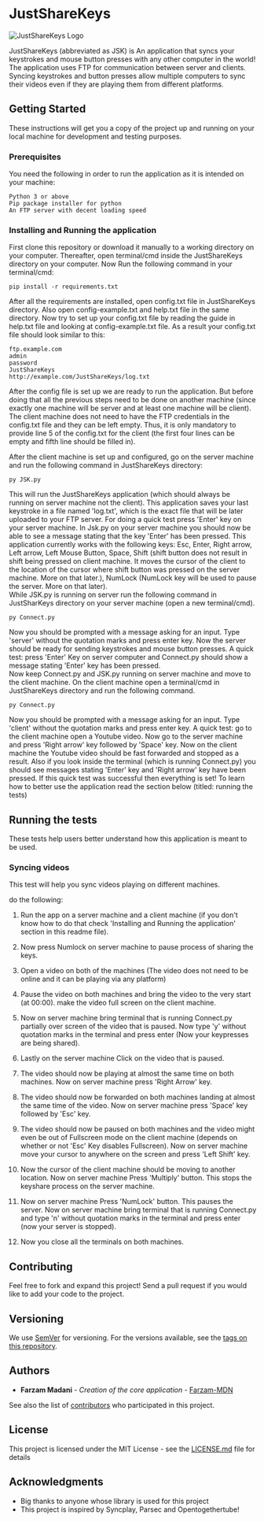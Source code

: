 # JustShareKeys

![JustShareKeys Logo](https://i.imgur.com/iC78CHh.png)

JustShareKeys (abbreviated as JSK) is An application that syncs your keystrokes and mouse button presses with any other computer in the world! The application uses FTP for communication between server and clients. Syncing keystrokes and button presses allow multiple computers to sync their videos even if they are playing them from different platforms. 

## Getting Started

These instructions will get you a copy of the project up and running on your local machine for development and testing purposes.

### Prerequisites

You need the following in order to run the application as it is intended on your machine:

```
Python 3 or above
Pip package installer for python
An FTP server with decent loading speed 

```

### Installing and Running the application

First clone this repository or download it manually to a working directory on your computer.
Thereafter, open terminal/cmd inside the JustShareKeys directory on your computer.
Now Run the following command in your terminal/cmd:

```
pip install -r requirements.txt
```
After all the requirements are installed, open config.txt file in JustShareKeys directory.
Also open config-example.txt and help.txt file in the same directory. Now try to set up your config.txt file by reading the guide in help.txt file and looking at config-example.txt file.
As a result your config.txt file should look similar to this:

```
ftp.example.com
admin
password
JustShareKeys
http://example.com/JustShareKeys/log.txt

```
After the config file is set up we are ready to run the application. But before doing that all the previous steps need to be done on another machine (since exactly one machine will be server and at least one machine will be client). The client machine does not need to have the FTP credentials in the config.txt file and they can be left empty.  Thus, it is only mandatory to provide line 5 of the config.txt for the client (the first four lines can be empty and fifth line should be filled in).

After the client machine is set up and configured, go on the server machine and run the following command in JustShareKeys directory:

```
py JSK.py
```
This will run the JustShareKeys application (which should always be running on server machine not the client). This application saves your last keystroke in a file named 'log.txt', which is the exact file that will be later uploaded to your FTP server. For doing a quick test press 'Enter' key on your server machine. 
In Jsk.py on your server machine you should now be able to see a message stating that the key 'Enter' has been pressed. This application currently works with the following keys: Esc, Enter, Right arrow, Left arrow, Left Mouse Button, Space, Shift (shift button does not result in shift being pressed on client machine. It moves the cursor of the client to the location of the cursor where shift button was pressed on the server machine. More on that later.), NumLock (NumLock key will be used to pause the server. More on that later).   
While JSK.py is running on server run the following command in JustSharKeys directory on your server machine (open a new terminal/cmd).

```
py Connect.py

```
Now you should be prompted with a message asking for an input. Type 'server' without the quotation marks and press enter key.
Now the server should be ready for sending keystrokes and mouse button presses. A quick test: press 'Enter' Key on server computer and Connect.py should show a message stating 'Enter' key has been pressed.   
Now keep Connect.py and JSK.py running on server machine and move to the client machine.
On the client machine open a terminal/cmd in JustShareKeys directory and run the following command.

```
py Connect.py

```
Now you should be prompted with a message asking for an input. Type 'client' without the quotation marks and press enter key.
A quick test: go to the client machine open a Youtube video. Now go to the server machine and press 'Right arrow' key followed by 'Space' key. Now on the client machine the Youtube video should be fast forwarded and stopped as a result. Also if you look inside the terminal (which is running Connect.py) you should see messages stating 'Enter' key and 'Right arrow' key have been pressed. If this quick test was successful then everything is set!
To learn how to better use the application read the section below (titled: running the tests) 



## Running the tests

These tests help users better understand how this application is meant to be used. 

### Syncing videos 

This test will help you sync videos playing on different machines.

do the following:


1) Run the app on a server machine and a client machine (if you don't know how to do that check 'Installing and Running the application' section in this readme file). 

2) Now press Numlock on server machine to pause process of sharing the keys. 

3) Open a video on both of the machines (The video does not need to be online and it can be playing via any platform)

4) Pause the video on both machines and bring the video to the very start (at 00:00). make the video full screen on the client machine. 

5) Now on server machine bring terminal that is running Connect.py partially over screen of the video that is paused. Now type 'y' without quotation marks in the terminal and press enter (Now your keypresses are being shared). 

6) Lastly on the server machine  Click on the video that is paused.

7) The video should now be playing at almost the same time on both machines. Now on server machine press 'Right Arrow' key.

8) The video should now be forwarded on both machines landing at almost the same time of the video. Now on server machine press 'Space' key followed by 'Esc' key.

9) The video should now be paused on both machines and the video might even be out of Fullscreen mode on the client machine (depends on whether or not 'Esc' Key disables Fullscreen). Now on server machine move your cursor to anywhere on the screen and press 'Left Shift' key. 

10) Now the cursor of the client machine should be moving to another location. 
Now on server machine Press 'Multiply' button. This stops the keyshare process on the server machine.

11) Now on server machine Press 'NumLock' button. This pauses the server. Now on server machine bring terminal that is running Connect.py and type 'n' without quotation marks in the terminal and press enter (now your server is stopped).

11) Now you close all the terminals on both machines.





## Contributing

Feel free to fork and expand this project! Send a pull request if you would like to add your code to the project.

## Versioning

We use [SemVer](http://semver.org/) for versioning. For the versions available, see the [tags on this repository](https://github.com/Farzam-MDN/JustShareKeys/releases). 

## Authors

* **Farzam Madani** - *Creation of the core application* - [Farzam-MDN](https://github.com/Farzam-MDN)

See also the list of [contributors](https://github.com/Farzam-MDN/JustShareKeys/contributors) who participated in this project.

## License

This project is licensed under the MIT License - see the [LICENSE.md](https://github.com/Farzam-MDN/JustShareKeys/blob/master/LICENSE) file for details

## Acknowledgments

* Big thanks to anyone whose library is used for this project 
* This project is inspired by Syncplay, Parsec and Opentogethertube!


